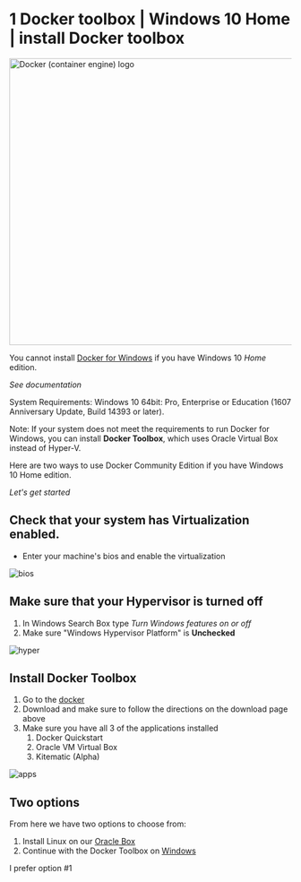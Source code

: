# 1 Docker toolbox | Windows 10 Home | install Docker toolbox

<a title="dotCloud, Inc. [Apache License 2.0 (http://www.apache.org/licenses/LICENSE-2.0)], via Wikimedia Commons" href="https://commons.wikimedia.org/wiki/File:Docker_(container_engine)_logo.png"><img width="512" alt="Docker (container engine) logo" src="https://upload.wikimedia.org/wikipedia/commons/7/79/Docker_%28container_engine%29_logo.png"></a>

You cannot install [Docker for Windows](https://docs.docker.com/docker-for-windows/install/) if you have Windows 10 _Home_ edition.

_See documentation_

System Requirements:
Windows 10 64bit: Pro, Enterprise or Education (1607 Anniversary Update, Build 14393 or later).

Note: If your system does not meet the requirements to run Docker for Windows, you can install **Docker Toolbox**, which uses Oracle Virtual Box instead of Hyper-V.

Here are two ways to use Docker Community Edition if you have Windows 10 Home edition. 

*Let's get started*


## Check that your system has Virtualization enabled.

* Enter your machine's bios and enable the virtualization

![bios](https://camo.githubusercontent.com/6694b2b795c128572432617bf2d00608fefc34d2/68747470733a2f2f676973742e6769746875622e636f6d2f6d61726b63616d312f66343530363735656561306533356638616434663135373337323235646337342f7261772f346135623631663661313937303931613261613436393134306234663763633231383765646363632f6c656e6f766f2e6a7067)

## Make sure that your Hypervisor is turned off

1. In Windows Search Box type _Turn Windows features on or off_
2. Make sure "Windows Hypervisor Platform" is **Unchecked**

![hyper](https://camo.githubusercontent.com/7c17343c298210c67871bc37a6e12d1f4fcacf95/68747470733a2f2f676973742e6769746875622e636f6d2f6d61726b63616d312f66343530363735656561306533356638616434663135373337323235646337342f7261772f656632633339393538323431386163656361383436633839353935643563333363656430393366372f7475726e57696e646f777346656174757265734f6e4f724f66662e706e67)


## Install Docker Toolbox 

1. Go to the [docker](https://docs.docker.com/toolbox/toolbox_install_windows/)
2. Download and make sure to follow the directions on the download page above
3. Make sure you have all 3 of the applications installed
    1. Docker Quickstart
    2. Oracle VM Virtual Box
    3. Kitematic (Alpha)

![apps](https://camo.githubusercontent.com/f30961df707f9dc7c3835ac422441e52c53edd8d/68747470733a2f2f676973742e6769746875622e636f6d2f6d61726b63616d312f66343530363735656561306533356638616434663135373337323235646337342f7261772f313333613039643537613531363165636130376230363534303438653232356636653635303538302f7468726565617070732e706e67)

## Two options 
From here we have two options to choose from:
1. Install Linux on our [Oracle Box](../2_1_Linux_in_oracle.md)
2. Continue with the Docker Toolbox on [Windows](../2_2_docker_windows.md)

I prefer option #1
